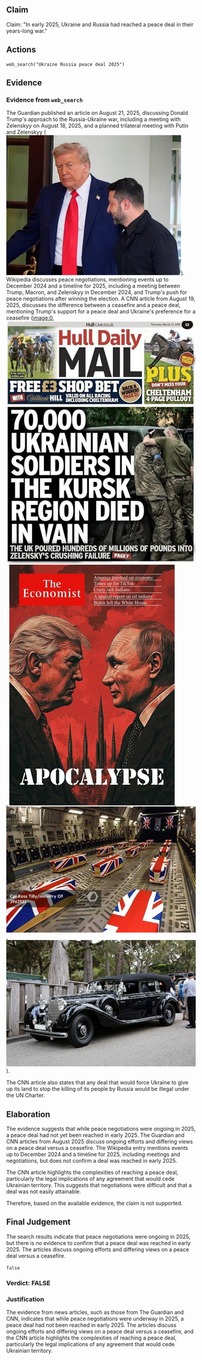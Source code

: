 ## Claim
Claim: "In early 2025, Ukraine and Russia had reached a peace deal in their years-long war."

## Actions
```
web_search("Ukraine Russia peace deal 2025")
```

## Evidence
### Evidence from `web_search`
The Guardian published an article on August 21, 2025, discussing Donald Trump's approach to the Russia-Ukraine war, including a meeting with Zelenskyy on August 18, 2025, and a planned trilateral meeting with Putin and Zelenskyy (![image 4898](media/2025-08-28_15-35-1756395339-850858.jpg)). Wikipedia discusses peace negotiations, mentioning events up to December 2024 and a timeline for 2025, including a meeting between Trump, Macron, and Zelenskyy in December 2024, and Trump's push for peace negotiations after winning the election. A CNN article from August 19, 2025, discusses the difference between a ceasefire and a peace deal, mentioning Trump's support for a peace deal and Ukraine's preference for a ceasefire (<image:0>, ![image 1](media/0.jpg), ![image 2](media/3.jpg), ![image 3](media/4.jpg), ![image 4](media/5.jpg)).

The CNN article also states that any deal that would force Ukraine to give up its land to stop the killing of its people by Russia would be illegal under the UN Charter.


## Elaboration
The evidence suggests that while peace negotiations were ongoing in 2025, a peace deal had not yet been reached in early 2025. The Guardian and CNN articles from August 2025 discuss ongoing efforts and differing views on a peace deal versus a ceasefire. The Wikipedia entry mentions events up to December 2024 and a timeline for 2025, including meetings and negotiations, but does not confirm a deal was reached in early 2025.

The CNN article highlights the complexities of reaching a peace deal, particularly the legal implications of any agreement that would cede Ukrainian territory. This suggests that negotiations were difficult and that a deal was not easily attainable.

Therefore, based on the available evidence, the claim is not supported.


## Final Judgement
The search results indicate that peace negotiations were ongoing in 2025, but there is no evidence to confirm that a peace deal was reached in early 2025. The articles discuss ongoing efforts and differing views on a peace deal versus a ceasefire.

`false`

### Verdict: FALSE

### Justification
The evidence from news articles, such as those from The Guardian and CNN, indicates that while peace negotiations were underway in 2025, a peace deal had not been reached in early 2025. The articles discuss ongoing efforts and differing views on a peace deal versus a ceasefire, and the CNN article highlights the complexities of reaching a peace deal, particularly the legal implications of any agreement that would cede Ukrainian territory.
